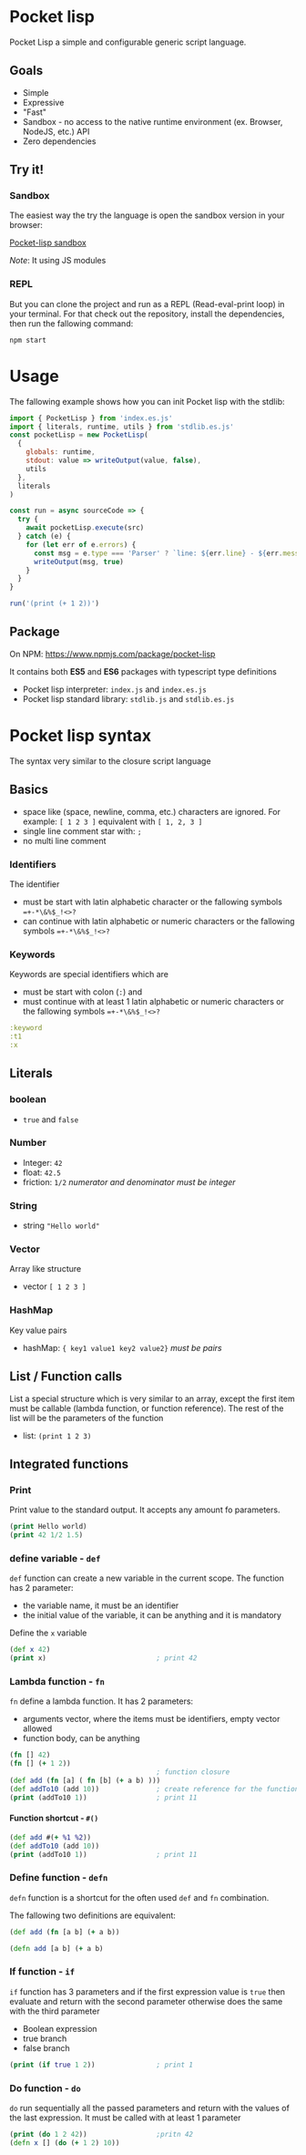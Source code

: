 # Pocket lisp

Pocket Lisp a simple and configurable generic script language.

## Goals

- Simple
- Expressive
- "Fast"
- Sandbox - no access to the native runtime environment (ex. Browser, NodeJS, etc.) API
- Zero dependencies

## Try it!

### Sandbox

The easiest way the try the language is open the sandbox version in your browser:

[Pocket-lisp sandbox](https://maxinteger.github.io/pocket-lisp/sandbox.html)

_Note_: It using JS modules

### REPL

But you can clone the project and run as a REPL (Read-eval-print loop) in your terminal.
For that check out the repository, install the dependencies, then run the fallowing command:

    npm start

# Usage

The fallowing example shows how you can init Pocket lisp with the stdlib:

```js
import { PocketLisp } from 'index.es.js'
import { literals, runtime, utils } from 'stdlib.es.js'
const pocketLisp = new PocketLisp(
  {
    globals: runtime,
    stdout: value => writeOutput(value, false),
    utils
  },
  literals
)

const run = async sourceCode => {
  try {
    await pocketLisp.execute(src)
  } catch (e) {
    for (let err of e.errors) {
      const msg = e.type === 'Parser' ? `line: ${err.line} - ${err.message}` : err.message
      writeOutput(msg, true)
    }
  }
}

run('(print (+ 1 2))')
```

## Package

On NPM: https://www.npmjs.com/package/pocket-lisp

It contains both **ES5** and **ES6** packages with typescript type definitions

- Pocket lisp interpreter: `index.js` and `index.es.js`
- Pocket lisp standard library: `stdlib.js` and `stdlib.es.js`

# Pocket lisp syntax

The syntax very similar to the closure script language

## Basics

- space like (space, newline, comma, etc.) characters are ignored.
  For example: `[ 1 2 3 ]` equivalent with `[ 1, 2, 3 ]`
- single line comment star with: `;`
- no multi line comment

### Identifiers

The identifier

- must be start with latin alphabetic character or the fallowing symbols `=+-*\&%$_!<>?`
- can continue with latin alphabetic or numeric characters or the fallowing symbols `=+-*\&%$_!<>?`

### Keywords

Keywords are special identifiers which are

- must be start with colon (`:`) and
- must continue with at least 1 latin alphabetic or numeric characters or the fallowing symbols `=+-*\&%$_!<>?`

```clojure
:keyword
:t1
:x
```

## Literals

### boolean

- `true` and `false`

### Number

- Integer: `42`
- float: `42.5`
- friction: `1/2` _numerator and denominator must be integer_

### String

- string `"Hello world"`

### Vector

Array like structure

- vector `[ 1 2 3 ]`

### HashMap

Key value pairs

- hashMap: `{ key1 value1 key2 value2}` _must be pairs_

## List / Function calls

List a special structure which is very similar to an array,
except the first item must be callable (lambda function, or function reference).
The rest of the list will be the parameters of the function

- list: `(print 1 2 3)`

## Integrated functions

### Print

Print value to the standard output. It accepts any amount fo parameters.

```clojure
(print Hello world)
(print 42 1/2 1.5)
```

### define variable - `def`

`def` function can create a new variable in the current scope.
The function has 2 parameter:

- the variable name, it must be an identifier
- the initial value of the variable, it can be anything and it is mandatory

Define the `x` variable

```clojure
(def x 42)
(print x)                           ; print 42
```

### Lambda function - `fn`

`fn` define a lambda function. It has 2 parameters:

- arguments vector, where the items must be identifiers, empty vector allowed
- function body, can be anything

```clojure
(fn [] 42)
(fn [] (+ 1 2))
                                    ; function closure
(def add (fn [a] ( fn [b] (+ a b) )))
(def addTo10 (add 10))              ; create reference for the function
(print (addTo10 1))                 ; print 11
```

#### Function shortcut - `#()`

```clojure
(def add #(+ %1 %2))
(def addTo10 (add 10))
(print (addTo10 1))                 ; print 11
```

### Define function - `defn`

`defn` function is a shortcut for the often used `def` and `fn` combination.

The fallowing two definitions are equivalent:

```clojure
(def add (fn [a b] (+ a b))

(defn add [a b] (+ a b)
```

### If function - `if`

`if` function has 3 parameters and if the first expression value is `true` then evaluate and return with the second parameter otherwise does the same with the third parameter

- Boolean expression
- true branch
- false branch

```clojure
(print (if true 1 2))               ; print 1
```

### Do function - `do`

`do` run sequentially all the passed parameters and return with the values of the last expression. It must be called with at least 1 parameter

```clojure
(print (do 1 2 42))                 ;pritn 42
(defn x [] (do (+ 1 2) 10))
```
